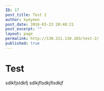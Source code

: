 ```yaml
---
ID: 17
post_title: Test 2
author: kyeyeon
post_date: 2016-03-23 20:40:21
post_excerpt: ""
layout: page
permalink: http://130.211.130.103/test-2/
published: true
---
```

# Test

sdlkfjsldkfj sdlkjflsdkjflsdkjf
